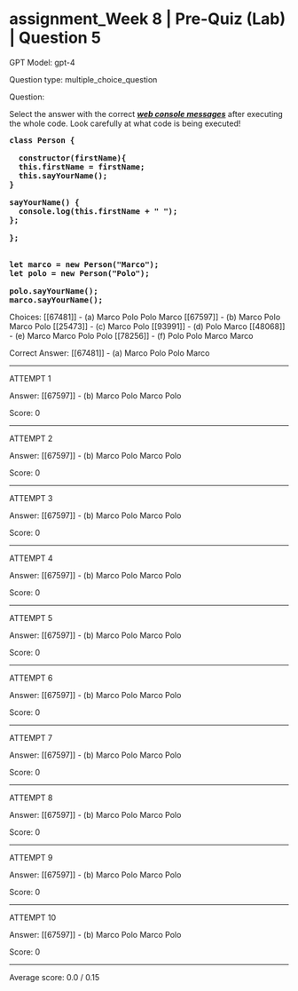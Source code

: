 # assignment_Week 8 | Pre-Quiz (Lab) | Question 5

GPT Model: gpt-4

Question type: multiple_choice_question

Question:
<div><p><span>Select the answer with the correct </span><span style="text-decoration: underline;"><em><strong>web console messages</strong></em></span><span> after executing the whole code. Look carefully at what code is being executed!</span></p>
<pre><strong>class Person {<br><br>  constructor(firstName){<br></strong><strong>  this.firstName = firstName;<br></strong><strong>  this.sayYourName();<br>}<br></strong><strong><br></strong><strong>sayYourName() {<br></strong><strong>  console.log(this.firstName + " ");<br></strong><strong>};<br><br>};<br><br><br></strong><strong>let marco = new Person("Marco");<br></strong><strong>let polo = new Person("Polo");<br><br></strong><strong>polo.sayYourName();<br></strong><strong>marco.sayYourName();</strong></pre></div>

Choices:
[[67481]] - (a) Marco Polo Polo Marco
[[67597]] - (b) Marco Polo Marco Polo
[[25473]] - (c) Marco Polo
[[93991]] - (d) Polo Marco
[[48068]] - (e) Marco Marco Polo Polo
[[78256]] - (f) Polo Polo Marco Marco

Correct Answer:
[[67481]] - (a) Marco Polo Polo Marco

****************************************

ATTEMPT 1

Answer: 
[[67597]] - (b) Marco Polo Marco Polo

Score: 0

--------------------

ATTEMPT 2

Answer: 
[[67597]] - (b) Marco Polo Marco Polo

Score: 0

--------------------

ATTEMPT 3

Answer: 
[[67597]] - (b) Marco Polo Marco Polo

Score: 0

--------------------

ATTEMPT 4

Answer: 
[[67597]] - (b) Marco Polo Marco Polo

Score: 0

--------------------

ATTEMPT 5

Answer: 
[[67597]] - (b) Marco Polo Marco Polo

Score: 0

--------------------

ATTEMPT 6

Answer: 
[[67597]] - (b) Marco Polo Marco Polo

Score: 0

--------------------

ATTEMPT 7

Answer: 
[[67597]] - (b) Marco Polo Marco Polo

Score: 0

--------------------

ATTEMPT 8

Answer: 
[[67597]] - (b) Marco Polo Marco Polo

Score: 0

--------------------

ATTEMPT 9

Answer: 
[[67597]] - (b) Marco Polo Marco Polo

Score: 0

--------------------

ATTEMPT 10

Answer: 
[[67597]] - (b) Marco Polo Marco Polo

Score: 0

--------------------

Average score: 0.0 / 0.15
